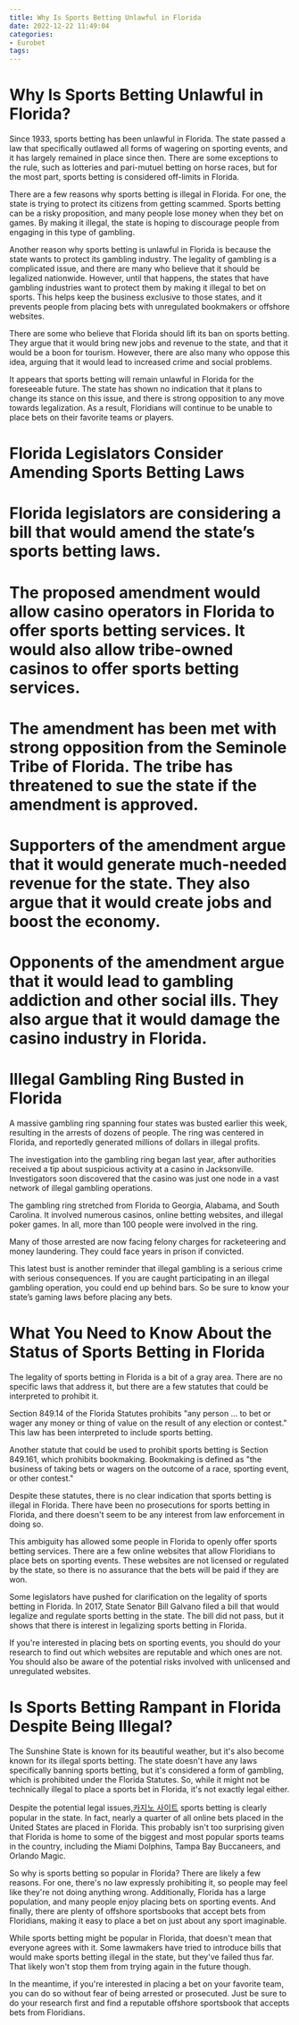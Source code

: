 ```yaml
---
title: Why Is Sports Betting Unlawful in Florida
date: 2022-12-22 11:49:04
categories:
- Eurobet
tags:
---
```



#  Why Is Sports Betting Unlawful in Florida?

Since 1933, sports betting has been unlawful in Florida. The state passed a law that specifically outlawed all forms of wagering on sporting events, and it has largely remained in place since then. There are some exceptions to the rule, such as lotteries and pari-mutuel betting on horse races, but for the most part, sports betting is considered off-limits in Florida.

There are a few reasons why sports betting is illegal in Florida. For one, the state is trying to protect its citizens from getting scammed. Sports betting can be a risky proposition, and many people lose money when they bet on games. By making it illegal, the state is hoping to discourage people from engaging in this type of gambling.

Another reason why sports betting is unlawful in Florida is because the state wants to protect its gambling industry. The legality of gambling is a complicated issue, and there are many who believe that it should be legalized nationwide. However, until that happens, the states that have gambling industries want to protect them by making it illegal to bet on sports. This helps keep the business exclusive to those states, and it prevents people from placing bets with unregulated bookmakers or offshore websites.

There are some who believe that Florida should lift its ban on sports betting. They argue that it would bring new jobs and revenue to the state, and that it would be a boon for tourism. However, there are also many who oppose this idea, arguing that it would lead to increased crime and social problems.

It appears that sports betting will remain unlawful in Florida for the foreseeable future. The state has shown no indication that it plans to change its stance on this issue, and there is strong opposition to any move towards legalization. As a result, Floridians will continue to be unable to place bets on their favorite teams or players.

#  Florida Legislators Consider Amending Sports Betting Laws

#

# Florida legislators are considering a bill that would amend the state’s sports betting laws.

#

# The proposed amendment would allow casino operators in Florida to offer sports betting services. It would also allow tribe-owned casinos to offer sports betting services.

#

# The amendment has been met with strong opposition from the Seminole Tribe of Florida. The tribe has threatened to sue the state if the amendment is approved.

#

# Supporters of the amendment argue that it would generate much-needed revenue for the state. They also argue that it would create jobs and boost the economy.

#

# Opponents of the amendment argue that it would lead to gambling addiction and other social ills. They also argue that it would damage the casino industry in Florida.

#  Illegal Gambling Ring Busted in Florida

A massive gambling ring spanning four states was busted earlier this week, resulting in the arrests of dozens of people. The ring was centered in Florida, and reportedly generated millions of dollars in illegal profits.

The investigation into the gambling ring began last year, after authorities received a tip about suspicious activity at a casino in Jacksonville. Investigators soon discovered that the casino was just one node in a vast network of illegal gambling operations.

The gambling ring stretched from Florida to Georgia, Alabama, and South Carolina. It involved numerous casinos, online betting websites, and illegal poker games. In all, more than 100 people were involved in the ring.

Many of those arrested are now facing felony charges for racketeering and money laundering. They could face years in prison if convicted.

This latest bust is another reminder that illegal gambling is a serious crime with serious consequences. If you are caught participating in an illegal gambling operation, you could end up behind bars. So be sure to know your state’s gaming laws before placing any bets.

#  What You Need to Know About the Status of Sports Betting in Florida

The legality of sports betting in Florida is a bit of a gray area. There are no specific laws that address it, but there are a few statutes that could be interpreted to prohibit it.

Section 849.14 of the Florida Statutes prohibits "any person ... to bet or wager any money or thing of value on the result of any election or contest." This law has been interpreted to include sports betting.

Another statute that could be used to prohibit sports betting is Section 849.161, which prohibits bookmaking. Bookmaking is defined as "the business of taking bets or wagers on the outcome of a race, sporting event, or other contest."

Despite these statutes, there is no clear indication that sports betting is illegal in Florida. There have been no prosecutions for sports betting in Florida, and there doesn't seem to be any interest from law enforcement in doing so.

This ambiguity has allowed some people in Florida to openly offer sports betting services. There are a few online websites that allow Floridians to place bets on sporting events. These websites are not licensed or regulated by the state, so there is no assurance that the bets will be paid if they are won.

Some legislators have pushed for clarification on the legality of sports betting in Florida. In 2017, State Senator Bill Galvano filed a bill that would legalize and regulate sports betting in the state. The bill did not pass, but it shows that there is interest in legalizing sports betting in Florida.

If you're interested in placing bets on sporting events, you should do your research to find out which websites are reputable and which ones are not. You should also be aware of the potential risks involved with unlicensed and unregulated websites.

#  Is Sports Betting Rampant in Florida Despite Being Illegal?

The Sunshine State is known for its beautiful weather, but it's also become known for its illegal sports betting. The state doesn't have any laws specifically banning sports betting, but it's considered a form of gambling, which is prohibited under the Florida Statutes. So, while it might not be technically illegal to place a sports bet in Florida, it's not exactly legal either.

Despite the potential legal issues,[카지노 사이트](https://choegocasino.com/) sports betting is clearly popular in the state. In fact, nearly a quarter of all online bets placed in the United States are placed in Florida. This probably isn't too surprising given that Florida is home to some of the biggest and most popular sports teams in the country, including the Miami Dolphins, Tampa Bay Buccaneers, and Orlando Magic.

So why is sports betting so popular in Florida? There are likely a few reasons. For one, there's no law expressly prohibiting it, so people may feel like they're not doing anything wrong. Additionally, Florida has a large population, and many people enjoy placing bets on sporting events. And finally, there are plenty of offshore sportsbooks that accept bets from Floridians, making it easy to place a bet on just about any sport imaginable.

While sports betting might be popular in Florida, that doesn't mean that everyone agrees with it. Some lawmakers have tried to introduce bills that would make sports betting illegal in the state, but they've failed thus far. That likely won't stop them from trying again in the future though.

In the meantime, if you're interested in placing a bet on your favorite team, you can do so without fear of being arrested or prosecuted. Just be sure to do your research first and find a reputable offshore sportsbook that accepts bets from Floridians.